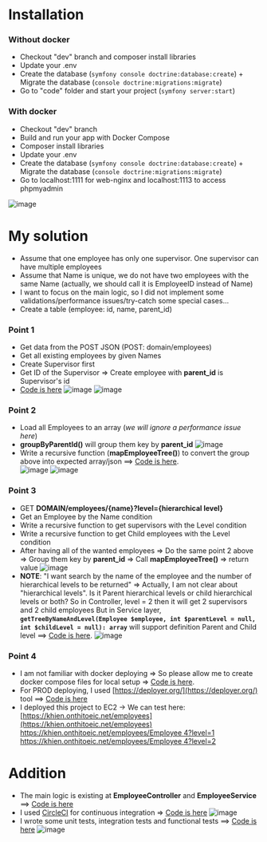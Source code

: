 # Installation

### Without docker
- Checkout "dev" branch and composer install libraries
- Update your .env
- Create the database (`symfony console doctrine:database:create`) + Migrate the database (`console doctrine:migrations:migrate`)
- Go to "code" folder and start your project (`symfony server:start`)

### With docker
- Checkout "dev" branch
- Build and run your app with Docker Compose
- Composer install libraries
- Update your .env
- Create the database (`symfony console doctrine:database:create`) + Migrate the database (`console doctrine:migrations:migrate`)
- Go to localhost:1111 for web-nginx and localhost:1113 to access phpmyadmin

![image](https://github.com/mbvb1223/cct/assets/11681514/d936e995-c412-443a-9a35-14d19fa1e3a5)

# My solution
- Assume that one employee has only one supervisor. One supervisor can have multiple employees
- Assume that Name is unique, we do not have two employees with the same Name (actually, we should call it is EmployeeID instead of Name)
- I want to focus on the main logic, so I did not implement some validations/performance issues/try-catch some special cases...
- Create a table (employee: id, name, parent_id)

### Point 1
- Get data from the POST JSON (POST: domain/employees)
- Get all existing employees by given Names
- Create Supervisor first
- Get ID of the Supervisor => Create employee with **parent_id** is Supervisor's id
- [Code is here](https://github.com/mbvb1223/cct/blob/dev/code/src/Controller/EmployeeController.php#L22)
![image](https://github.com/mbvb1223/cct/assets/11681514/dbb9490b-607e-45d0-b00e-0ab8e130ef93)
![image](https://github.com/mbvb1223/cct/assets/11681514/6aebbf99-6a89-4fbf-8fc9-1c46dd46e18d)


### Point 2
- Load all Employees to an array (_we will ignore a performance issue here_)
- **groupByParentId()** will group them key by **parent_id**
![image](https://github.com/mbvb1223/cct/assets/11681514/3e73da04-97a9-4600-836d-e295e9a8cf39)
- Write a recursive function (**mapEmployeeTree()**) to convert the group above into expected array/json ==> [Code is here](https://github.com/mbvb1223/cct/blob/dev/code/src/Service/EmployeeService.php#L18). <br />
![image](https://github.com/mbvb1223/cct/assets/11681514/f54e0130-8581-41da-a12d-039774c256ce)
![image](https://github.com/mbvb1223/cct/assets/11681514/32c0a1f0-cb54-4677-9551-38254d7af073)


### Point 3
- GET **DOMAIN/employees/{name}?level={hierarchical level}**
- Get an Employee by the Name condition
- Write a recursive function to get supervisors with the Level condition
- Write a recursive function to get Child employees with the Level condition
- After having all of the wanted employees => Do the same point 2 above => Group them key by **parent_id** => Call **mapEmployeeTree()** => return value
![image](https://github.com/mbvb1223/cct/assets/11681514/1703d24c-b8c3-4c79-b96b-a37aa559f807)
- **NOTE**: "I want search by the name of the employee and the number of hierarchical levels to be returned" 
=> Actually, I am not clear about "hierarchical levels". Is it Parent hierarchical levels or child hierarchical levels or both?
So in Controller, level = 2 then it will get 2 supervisors and 2 child employees 
But in Service layer, **`getTreeByNameAndLevel(Employee $employee, int $parentLevel = null, int $childLevel = null): array`** will support definition Parent and Child level ==> [Code is here](https://github.com/mbvb1223/cct/blob/dev/code/src/Service/EmployeeService.php#L32).
![image](https://github.com/mbvb1223/cct/assets/11681514/e3ca7a73-b399-443f-b056-0c9dcc50de12)


### Point 4
- I am not familiar with docker deploying => So please allow me to create docker compose files for local setup => [Code is here](https://github.com/mbvb1223/cct/pull/5).
- For PROD deploying, I used [https://deployer.org/](https://deployer.org/) tool ==> [Code is here](https://github.com/mbvb1223/cct/pull/6)
- I deployed this project to EC2 -> We can test here: 
[https://khien.onthitoeic.net/employees](https://khien.onthitoeic.net/employees) <br />
[https://khien.onthitoeic.net/employees/Employee 4?level=1](https://khien.onthitoeic.net/employees/Employee%204?level=1) <br />
[https://khien.onthitoeic.net/employees/Employee 4?level=2](https://khien.onthitoeic.net/employees/Employee%204?level=2) <br />

# Addition
- The main logic is existing at **EmployeeController** and **EmployeeService** ==> [Code is here](https://github.com/mbvb1223/cct/pull/2/files)
- I used [CircleCI](https://app.circleci.com/pipelines/github/mbvb1223/cct) for continuous integration => [Code is here](https://github.com/mbvb1223/cct/pull/4)
![image](https://github.com/mbvb1223/cct/assets/11681514/d01d6c1f-b946-4038-be25-631f02b7cff9)
- I wrote some unit tests, integration tests and functional tests ==> [Code is here](https://github.com/mbvb1223/cct/pull/3)
![image](https://github.com/mbvb1223/cct/assets/11681514/3f6f55aa-0144-4f30-8494-983caa9314ae)

